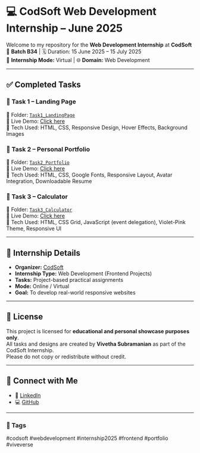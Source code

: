 # 💻 CodSoft Web Development Internship – June 2025

Welcome to my repository for the **Web Development Internship** at **CodSoft**  
📅 **Batch B34** | 🗓️ Duration: 15 June 2025 – 15 July 2025  
🎯 **Internship Mode:** Virtual | 🌐 **Domain:** Web Development

---

## ✅ Completed Tasks

### 🔹 Task 1 – Landing Page  
📁 Folder: [`Task1_LandingPage`](./Task1_LandingPage)  
🔗 Live Demo: [Click here](https://vive-techie.github.io/CODSOFT/Task1_LandingPage/)  
🧰 Tech Used: HTML, CSS, Responsive Design, Hover Effects, Background Images

### 🔹 Task 2 – Personal Portfolio  
📁 Folder: [`Task2_Portfolio`](./Task2_Portfolio)  
🔗 Live Demo: [Click here](https://vive-techie.github.io/CODSOFT/Task2_Portfolio/)  
🧰 Tech Used: HTML, CSS, Google Fonts, Responsive Layout, Avatar Integration, Downloadable Resume

### 🔹 Task 3 – Calculator  
📁 Folder: [`Task3_Calculator`](./Task3_Calculator)  
🔗 Live Demo: [Click here](https://vive-techie.github.io/CODSOFT/Task3_Calculator/)  
🧰 Tech Used: HTML, CSS Grid, JavaScript (event delegation), Violet-Pink Theme, Responsive UI


---

## 📌 Internship Details

- **Organizer:** [CodSoft](https://www.codsoft.in)
- **Internship Type:** Web Development (Frontend Projects)
- **Tasks:** Project-based practical assignments
- **Mode:** Online / Virtual
- **Goal:** To develop real-world responsive websites

---

## 🔐 License

This project is licensed for **educational and personal showcase purposes only**.  
All tasks and designs are created by **Vivetha Subramanian** as part of the CodSoft Internship.  
Please do not copy or redistribute without credit.

---

## 🔗 Connect with Me

- 💼 [LinkedIn](https://linkedin.com/in/vivetha20)
- 💻 [GitHub](https://github.com/vive-techie)

---

### 📢 Tags  
#codsoft #webdevelopment #internship2025 #frontend #portfolio #viveverse
